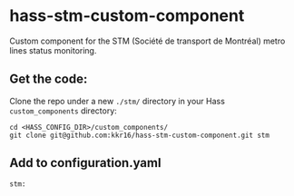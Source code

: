 # hass-stm-custom-component
Custom component for the STM (Société de transport de Montréal) metro lines status monitoring.

## Get the code:
Clone the repo under a new `./stm/` directory in your Hass `custom_components` directory:
```
cd <HASS_CONFIG_DIR>/custom_components/
git clone git@github.com:kkr16/hass-stm-custom-component.git stm
```

## Add to configuration.yaml
```
stm:
```
